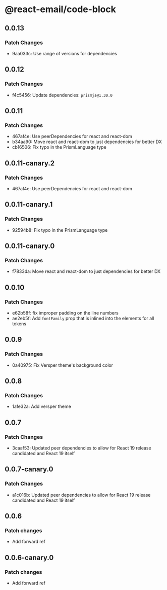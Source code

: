 # @react-email/code-block

## 0.0.13

### Patch Changes

- 9aa033c: Use range of versions for dependencies

## 0.0.12

### Patch Changes

- f4c5456: Update dependencies: `prismjs@1.30.0`

## 0.0.11

### Patch Changes

- 467af4e: Use peerDependencies for react and react-dom
- b34aa90: Move react and react-dom to just dependencies for better DX
- cb16506: Fix typo in the PrismLanguage type

## 0.0.11-canary.2

### Patch Changes

- 467af4e: Use peerDependencies for react and react-dom

## 0.0.11-canary.1

### Patch Changes

- 92594b8: Fix typo in the PrismLanguage type

## 0.0.11-canary.0

### Patch Changes

- f7833da: Move react and react-dom to just dependencies for better DX

## 0.0.10

### Patch Changes

- e62b58f: fix improper padding on the line numbers
- ae2eb5f: Add `fontFamily` prop that is inlined into the elements for all tokens

## 0.0.9

### Patch Changes

- 0a40975: Fix Versper theme's background color

## 0.0.8

### Patch Changes

- 1afe32a: Add versper theme

## 0.0.7

### Patch Changes

- 3caaf53: Updated peer dependencies to allow for React 19 release candidated and React 19 itself

## 0.0.7-canary.0

### Patch Changes

- a1c016b: Updated peer dependencies to allow for React 19 release candidated and React 19 itself

## 0.0.6

### Patch changes

- Add forward ref

## 0.0.6-canary.0

### Patch changes

- Add forward ref
